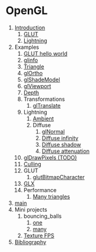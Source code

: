 # OpenGL

1.  [Introduction](introduction.md)
    1.  [GLUT](glut.md)
    1.  [Lightning](lightning.md)
1.  Examples
    1.  [GLUT hello world](hello_world.c)
    1.  [glinfo](glinfo.c)
    1.  [Triangle](triangl.c)
    1.  [glOrtho](ortho.c)
    1.  [glShadeModel](shade_model.c)
    1.  [glViewport](viewport.c)
    1.  [Depth](depth.c)
    1.  Transformations
        1.  [glTranslate](glTranslate.c)
    1.  Lightning
        1.  [Ambient](ambient.c)
        1.  Diffuse
            1.  [glNormal](normal.c)
            1.  [Diffuse infinity](diffuse_infinity.c)
            1.  [Diffuse shadow](diffuse_shadow.c)
            1.  [Diffuse attenuation](diffuse_attenuation.c)
    1.  [glDrawPixels (TODO)](draw_pixels.c)
    1.  [Culling](culling.c)
    1.  GLUT
        1. [glutBitmapCharacter](bitmap_character.c)
    1.  [GLX](glx.c)
    1.  Performance
        1.  [Many triangles](many_triangles.c)
1.  [main](main.cpp)
1.  Mini projects
    1.  bouncing_balls
        1. [one](bouncing_balls_one.cpp)
        1. [many](bouncing_balls_many.cpp)
    1.  [Texture FPS](texture_fps.cpp)
1.  [Bibliography](bibliography.md)
